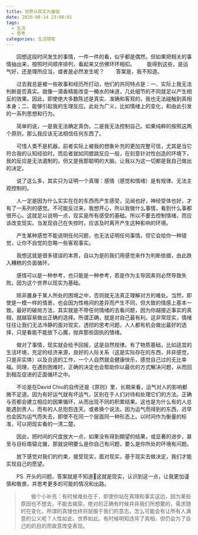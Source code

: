 ```yaml
---
title: 世界以现实为基础
date: 2020-08-14 23:08:01
tags:
  - 生活
  - 思考
categories: 生活随笔
---
```


　　回想这段时间发生的事情，一件一件的看，似乎都是偶然。但如果把相关的事情抽出来，按照时间顺序排列，看起来又仿佛环环相扣。
　　能得到这些，是运气好，还是理所应当，或者是必然发生呢？
　　答案是，我不知道。

<!--more-->

　　过去我总是被一些故事和经历所打动，他们的共同特点是：一、实际上我无法判断是否真实。就像一滴香精能改变一桶水的味道，几处细节的不同就足以产生相反的效果。因此，即使绝大多数陈述是真实、准确和客观的，我也无法碰触到真相本身；二、能够引起我的生理反应。此处为广义，比如情绪上的变化，和由此引发的一系列思想和行为。

　　简单的说，一是我无法确定真伪，二是我无法控制自己。如果纯粹的按照这两个原则，那么我应该无法相信任何东西了。

　　可惜人类不是机器，前者实际上被我的想象补充的更加完整可信，尤其是当它符合我的认知经验时。而后者就如同膝跳反应一般，在刻意针对性创造的环境下，我的反应是无法遏制的。但又是我那聪明的大脑，让我以为这一切都是我自己做出的决定。

　　说了这么多，其实只为证明一个真理：感情（感觉和情绪）是有规律、无法主观控制的。

　　人一定是因为什么实实在在的东西而产生感受，见闻也好，神经受体也好，才有了一系列的感觉。不可能反过来，我想开心，所以我做什么事情，看到什么事都很开心。这就足以说明一点，现实是所有感受的基础。所以不要去控制情绪，而应该改变现实。当发现自己在失控时，应该及时离开产生这种影响的环境。

　　产生某种感觉不能说明任何问题，也无法证明任何事情。但它会给你一种错觉，让你不自觉的忽略一些客观事实。

　　我想这就是很多错误的本质，自以为是的我们用感觉来作为判断依据，由此跌入糟糕的负面循环。

　　感情可以是一种参考，也只能是一种参考，若是作为主导因素则必然导致失败。因为这个世界以现实为基础。

　　除非置身于某人所处的困境之中，否则就无法真正理解对方的难处。当然，即使是一模一样的情景，也会因为性格间的差异而产生不同，但大致的情感上基本一致。最好的破局方法，其实就是不带任何情绪的去看问题，因为你越接近事实的真相，就越容易做出正确的选择。所谓正确，就是对自己最有利。这非常现实，情绪往往让我们无法冷静的面对现实，透彻的思考问题，人人都有机会做出最好的选择，只是看能不能放下心魔，抛弃那些固执的情绪。

　　做对了事情，现实就会给予回报，这是自然规律。有了物质基础，比如适宜的生活环境，充足的经济来源，良好的人际关系（这是实际存在的东西，并非感觉，只是非实体）以及合适的工作，一个人自然就会健康快乐，感觉自己过的无比幸福。同理，在遇到困难时，正确的决定也会帮助你以最优的方式解决问题，从而回到相互促进的正面循环之中。

　　不论是在David Chiu的自传还是《原则》里，长期来看，运气对人的影响都微不足道。因为有好运气就有坏运气，区别在于人们对待和处理它们的方法。正确与否都会建立相应的因果循环，从而出现不同的积累结果。这也是为什么有的人总能遇到贵人，而有的人总抱怨连天。或者换个说法，因为运气而得到的东西，迟早也会因为运气而失去，即使不在同一个层面同一种形态上。以时间作为衡量的标准，可以把现实看的一清二楚。

　　因此，把时间的尺度放大一点，如果没有得到期望的结果，或显著的进步，甚至与目标南辕北辙，那就说明要么是你自己有问题，要么是你所处的环境有问题。

　　放下感觉对我们的约束，接受现实，面对现实，基于现实去做决定，我们才能实现自己的愿望。



　　PS. 开头的问题，答案就是不知道🤣这就是现实，认识到这一点，让我更加谨慎和敬畏，并思考更多的可能的情况和出路。
　　

>　　做个小补充：有时候难处在于，即使你站在真理和事实这边，因为某些原因也不想去，不能去揭穿。绝对的正确有时候并非我们所想要的，需求随时在变化，所谓的真理也终将屈服于我们的意志。怎么可能会有让所有人满意的公义呢？人性如此，世界如此。有时候明知违背了真相，但仍会为了自己的的目的而故意改变表现。